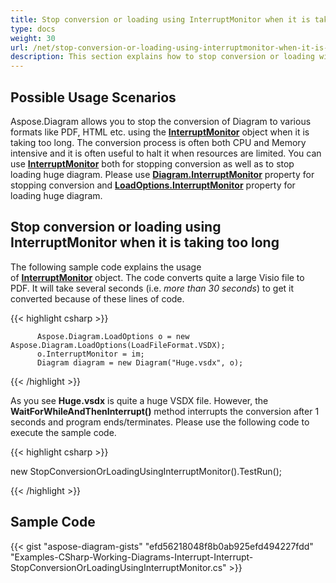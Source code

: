 ```yaml
---
title: Stop conversion or loading using InterruptMonitor when it is taking too long
type: docs
weight: 30
url: /net/stop-conversion-or-loading-using-interruptmonitor-when-it-is-taking-too-long/
description: This section explains how to stop conversion or loading with Aspose.Diagram.
---
```


## **Possible Usage Scenarios**

Aspose.Diagram allows you to stop the conversion of Diagram to various formats like PDF, HTML etc. using the [**InterruptMonitor**](https://apireference.aspose.com/diagram/net/aspose.diagram/interruptmonitor) object when it is taking too long. The conversion process is often both CPU and Memory intensive and it is often useful to halt it when resources are limited. You can use [**InterruptMonitor**](https://apireference.aspose.com/diagram/net/aspose.diagram/interruptmonitor) both for stopping conversion as well as to stop loading huge diagram. Please use [**Diagram.InterruptMonitor**](https://apireference.aspose.com/diagram/net/aspose.diagram/diagram/properties/interruptmonitor) property for stopping conversion and [**LoadOptions.InterruptMonitor**](https://apireference.aspose.com/diagram/net/aspose.diagram/loadoptions/properties/interruptmonitor) property for loading huge diagram.

## **Stop conversion or loading using InterruptMonitor when it is taking too long**

The following sample code explains the usage of [**InterruptMonitor**](https://apireference.aspose.com/diagram/net/aspose.diagram/interruptmonitor) object. The code converts quite a large Visio file to PDF. It will take several seconds (i.e. *more than 30 seconds*) to get it converted because of these lines of code.

{{< highlight csharp >}}

	      Aspose.Diagram.LoadOptions o = new Aspose.Diagram.LoadOptions(LoadFileFormat.VSDX);
	      o.InterruptMonitor = im;
	      Diagram diagram = new Diagram("Huge.vsdx", o);

{{< /highlight >}}

As you see **Huge.vsdx** is quite a huge VSDX file. However, the **WaitForWhileAndThenInterrupt()** method interrupts the conversion after 1 seconds and program ends/terminates. Please use the following code to execute the sample code.

{{< highlight csharp >}}

 new StopConversionOrLoadingUsingInterruptMonitor().TestRun();

{{< /highlight >}}

## **Sample Code**
{{< gist "aspose-diagram-gists" "efd56218048f8b0ab925efd494227fdd" "Examples-CSharp-Working-Diagrams-Interrupt-Interrupt-StopConversionOrLoadingUsingInterruptMonitor.cs" >}}
